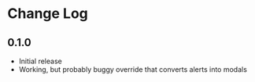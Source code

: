Change Log
==========

0.1.0
-----

 - Initial release
 - Working, but probably buggy override that converts alerts into modals
